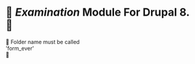 # 👹 <em><strong>Examination</strong></em> Module For Drupal 8. 👹

🛑 Folder name must be called <br>'form_ever'</br> 🛑
